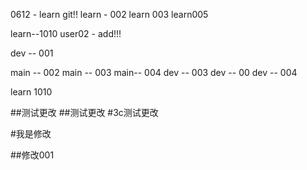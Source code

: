 0612 - learn git!!
learn - 002
learn 003
learn005

learn--1010
user02 - add!!!

dev -- 001

main -- 002
main -- 003
main-- 004
dev -- 003
dev -- 00
dev -- 004


learn 1010

##测试更改
##测试更改
#3c测试更改

#我是修改

##修改001